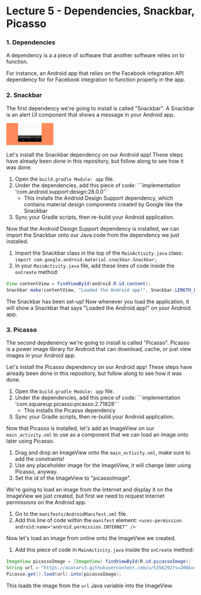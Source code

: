 # Lecture 5 - Dependencies, Snackbar, Picasso
### 1. Dependencies
A dependency is a a piece of software that another software relies on to function.

For instance, an Android app that relies on the Facebook integration API dependency for for Facebook
integration to function properly in the app.

### 2. Snackbar
The first dependency we're going to install is called "Snackbar". A Snackbar is an alert UI component
that shows a message in your Android app.

<img src="lecture_materials/snackbar_example.png" height="25%" width="25%"></img>

Let's install the Snackbar dependency on our Android app! These steps have already been done in this
repository, but follow along to see how it was done.
1. Open the ```build.gradle Module: app```  file.
2. Under the dependencies, add this piece of code: ```implementation 'com.android.support:design:28.0.0'``
    - This installs the Android Design Support dependency, which contains material design components
        created by Google like the Snackbar
3. Sync your Gradle scripts, then re-build your Android application.

Now that the Android Design Support dependency is installed, we can import the Snackbar onto our Java
code from the dependency we just installed.
1. Import the Snackbar class in the top of the ```MainActivity.java``` class:
```import com.google.android.material.snackbar.Snackbar;```
2. In your ```MainActivity.java``` file, add these lines of code inside the ```onCreate``` method:
```java
View contentView = findViewById(android.R.id.content);
Snackbar.make(contentView, "Loaded the Android app!", Snackbar.LENGTH_LONG).show();
```

The Snackbar has been set-up! Now whenever you load the application, it will show a Snackbar that
says "Loaded the Android app!" on your Android app.

### 3. Picasso
The second depdenency we're going to install is called "Picasso". Picasso is a power image library
for Android that can download, cache, or just view images in your Android app.

Let's install the Picasso dependency on our Android app! These steps have already been done in this
repository, but follow along to see how it was done.
1. Open the ```build.gradle Module: app```  file.
2. Under the dependencies, add this piece of code: ```implementation 'com.squareup.picasso:picasso:2.71828'``
    - This installs the Picasso dependency
3. Sync your Gradle scripts, then re-build your Android application.

Now that Picasso is installed, let's add an ImageView on our ```main_activity.xml``` to use as a
component that we can load an image onto later using Picasso.
1. Drag and drop an ImageView onto the ```main_activity.xml```, make sure to add the constraints!
2. Use any placeholder image for the ImageView, it will change later using Picasso, anyway.
3. Set the id of the ImageView to "picassoImage".

We're going to load an image from the Internet and display it on the ImageView we just created, but
first we need to request Internet permissions on the Android app.
1. Go to the ```manifests/AndroidManifest.xml``` file.
2. Add this line of code within the ```manifest``` element:
```<uses-permission android:name="android.permission.INTERNET" />```

Now let's load an image from online onto the ImageView we created.
1. Add this piece of code in ```MainActivity.java``` inside the ```onCreate``` method:  
```java
ImageView picassoImage = (ImageView) findViewById(R.id.picassoImage);
String url = "https://avatars3.githubusercontent.com/u/5356292?s=200&v=4";
Picasso.get().load(url).into(picassoImage);
```
This loads the image from the ```url``` Java variable into the ImageView.